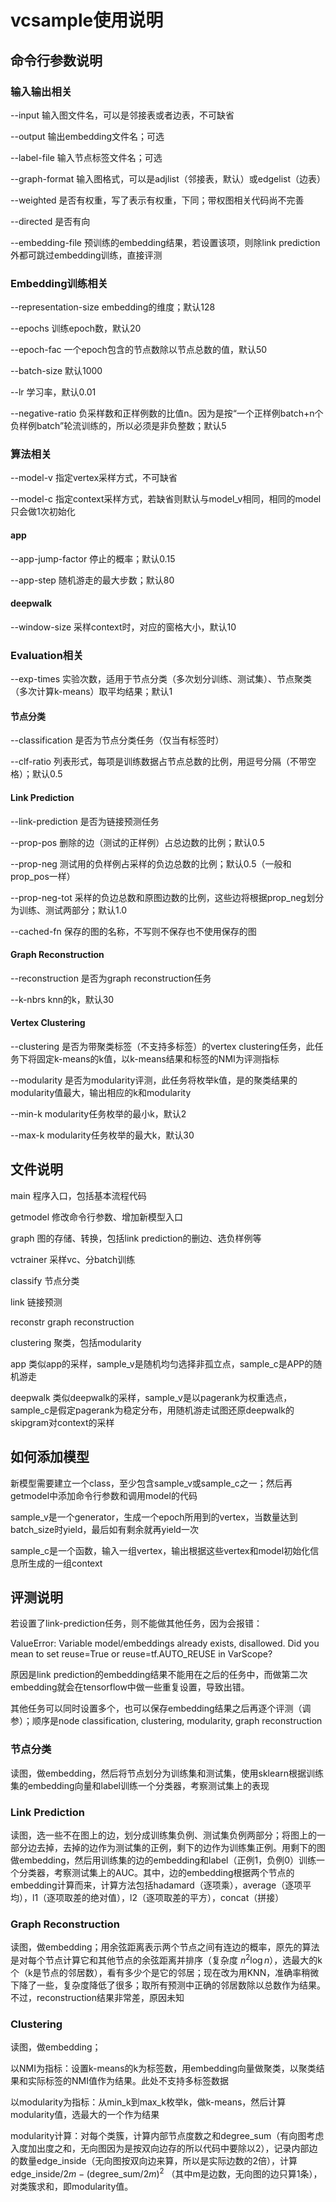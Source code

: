 # vcsample使用说明

## 命令行参数说明

### 输入输出相关

--input 输入图文件名，可以是邻接表或者边表，不可缺省

--output 输出embedding文件名；可选

--label-file 输入节点标签文件名；可选

--graph-format 输入图格式，可以是adjlist（邻接表，默认）或edgelist（边表）

--weighted 是否有权重，写了表示有权重，下同；带权图相关代码尚不完善

--directed 是否有向

--embedding-file 预训练的embedding结果，若设置该项，则除link prediction外都可跳过embedding训练，直接评测

### Embedding训练相关

--representation-size embedding的维度；默认128

--epochs 训练epoch数，默认20

--epoch-fac 一个epoch包含的节点数除以节点总数的值，默认50

--batch-size 默认1000

--lr 学习率，默认0.01

--negative-ratio 负采样数和正样例数的比值n。因为是按“一个正样例batch+n个负样例batch”轮流训练的，所以必须是非负整数；默认5

### 算法相关

--model-v 指定vertex采样方式，不可缺省

--model-c 指定context采样方式，若缺省则默认与model_v相同，相同的model只会做1次初始化

#### app

--app-jump-factor 停止的概率；默认0.15

--app-step 随机游走的最大步数；默认80

#### deepwalk

--window-size 采样context时，对应的窗格大小，默认10

### Evaluation相关

--exp-times 实验次数，适用于节点分类（多次划分训练、测试集）、节点聚类（多次计算k-means）取平均结果；默认1

#### 节点分类

--classification 是否为节点分类任务（仅当有标签时）

--clf-ratio 列表形式，每项是训练数据占节点总数的比例，用逗号分隔（不带空格）；默认0.5

#### Link Prediction

--link-prediction 是否为链接预测任务

--prop-pos 删除的边（测试的正样例）占总边数的比例；默认0.5

--prop-neg 测试用的负样例占采样的负边总数的比例；默认0.5（一般和prop_pos一样）

--prop-neg-tot 采样的负边总数和原图边数的比例，这些边将根据prop_neg划分为训练、测试两部分；默认1.0

--cached-fn 保存的图的名称，不写则不保存也不使用保存的图

#### Graph Reconstruction

--reconstruction 是否为graph reconstruction任务

--k-nbrs knn的k，默认30

#### Vertex Clustering

--clustering 是否为带聚类标签（不支持多标签）的vertex clustering任务，此任务下将固定k-means的k值，以k-means结果和标签的NMI为评测指标

--modularity 是否为modularity评测，此任务将枚举k值，是的聚类结果的modularity值最大，输出相应的k和modularity

--min-k modularity任务枚举的最小k，默认2

--max-k modularity任务枚举的最大k，默认30

## 文件说明

main 程序入口，包括基本流程代码

getmodel 修改命令行参数、增加新模型入口

graph 图的存储、转换，包括link prediction的删边、选负样例等

vctrainer 采样vc、分batch训练

classify 节点分类

link 链接预测

reconstr graph reconstruction

clustering 聚类，包括modularity

app 类似app的采样，sample_v是随机均匀选择非孤立点，sample_c是APP的随机游走

deepwalk 类似deepwalk的采样，sample_v是以pagerank为权重选点，sample_c是假定pagerank为稳定分布，用随机游走试图还原deepwalk的skipgram对context的采样

## 如何添加模型

新模型需要建立一个class，至少包含sample_v或sample_c之一；然后再getmodel中添加命令行参数和调用model的代码

sample_v是一个generator，生成一个epoch所用到的vertex，当数量达到batch_size时yield，最后如有剩余就再yield一次

sample_c是一个函数，输入一组vertex，输出根据这些vertex和model初始化信息所生成的一组context

## 评测说明

若设置了link-prediction任务，则不能做其他任务，因为会报错：

ValueError: Variable model/embeddings already exists, disallowed. Did you mean to set reuse=True or reuse=tf.AUTO_REUSE in VarScope?

原因是link prediction的embedding结果不能用在之后的任务中，而做第二次embedding就会在tensorflow中做一些重复设置，导致出错。

其他任务可以同时设置多个，也可以保存embedding结果之后再逐个评测（调参）；顺序是node classification, clustering, modularity, graph reconstruction

### 节点分类

读图，做embedding，然后将节点划分为训练集和测试集，使用sklearn根据训练集的embedding向量和label训练一个分类器，考察测试集上的表现

### Link Prediction

读图，选一些不在图上的边，划分成训练集负例、测试集负例两部分；将图上的一部分边去掉，去掉的边作为测试集的正例，剩下的边作为训练集正例。用剩下的图做embedding，然后用训练集的边的embedding和label（正例1，负例0）训练一个分类器，考察测试集上的AUC。其中，边的embedding根据两个节点的embedding计算而来，计算方法包括hadamard（逐项乘），average（逐项平均），l1（逐项取差的绝对值），l2（逐项取差的平方），concat（拼接）

### Graph Reconstruction

读图，做embedding；用余弦距离表示两个节点之间有连边的概率，原先的算法是对每个节点计算它和其他节点的余弦距离并排序（复杂度 $n^2\log n$），选最大的k个（k是节点的邻居数），看有多少个是它的邻居；现在改为用KNN，准确率稍微下降了一些，复杂度降低了很多；取所有预测中正确的邻居数除以总数作为结果。不过，reconstruction结果非常差，原因未知

### Clustering

读图，做embedding；

以NMI为指标：设置k-means的k为标签数，用embedding向量做聚类，以聚类结果和实际标签的NMI值作为结果。此处不支持多标签数据

以modularity为指标：从min_k到max_k枚举k，做k-means，然后计算modularity值，选最大的一个作为结果

modularity计算：对每个类簇，计算内部节点度数之和degree_sum（有向图考虑入度加出度之和，无向图因为是按双向边存的所以代码中要除以2），记录内部边的数量edge_inside（无向图按双向边来算，所以是实际边数的2倍），计算 $\text{edge_inside}/2m - (\text{degree_sum}/2m)^2$ （其中m是边数，无向图的边只算1条），对类簇求和，即modularity值。